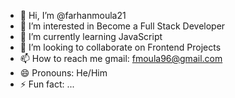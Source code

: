 - 👋 Hi, I’m @farhanmoula21
- 👀 I’m interested in Become a Full Stack Developer
- 🌱 I’m currently learning JavaScript
- 💞️ I’m looking to collaborate on Frontend Projects
- 📫 How to reach me gmail: fmoula96@gmail.com
- 😄 Pronouns: He/Him
- ⚡ Fun fact: ...

<!---
farhanmoula21/farhanmoula21 is a ✨ special ✨ repository because its `README.md` (this file) appears on your GitHub profile.
You can click the Preview link to take a look at your changes.
--->
